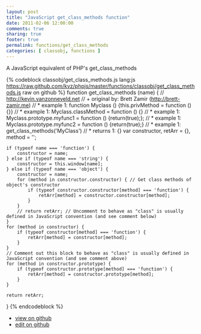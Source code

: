 ```yaml
---
layout: post
title: "JavaScript get_class_methods function"
date: 2011-02-06 12:00:00
comments: true
sharing: true
footer: true
permalink: functions/get_class_methods
categories: [ classobj, functions ]
---
```

A JavaScript equivalent of PHP's get_class_methods
<!-- more -->
{% codeblock classobj/get_class_methods.js lang:js https://raw.github.com/kvz/phpjs/master/functions/classobj/get_class_methods.js raw on github %}
function get_class_methods (name) {
    // http://kevin.vanzonneveld.net
    // +   original by: Brett Zamir (http://brett-zamir.me)
    // *     example 1: function Myclass () {this.privMethod = function (){}}
    // *     example 1: Myclass.classMethod = function () {}
    // *     example 1: Myclass.prototype.myfunc1 = function () {return(true);};
    // *     example 1: Myclass.prototype.myfunc2 = function () {return(true);}
    // *     example 1: get_class_methods('MyClass')
    // *     returns 1: {}
    var constructor, retArr = {},
        method = '';

    if (typeof name === 'function') {
        constructor = name;
    } else if (typeof name === 'string') {
        constructor = this.window[name];
    } else if (typeof name === 'object') {
        constructor = name;
        for (method in constructor.constructor) { // Get class methods of object's constructor
            if (typeof constructor.constructor[method] === 'function') {
                retArr[method] = constructor.constructor[method];
            }
        }
        // return retArr; // Uncomment to behave as "class" is usually defined in JavaScript convention (and see comment below)
    }
    for (method in constructor) {
        if (typeof constructor[method] === 'function') {
            retArr[method] = constructor[method];
        }
    }
    // Comment out this block to behave as "class" is usually defined in JavaScript convention (and see comment above)
    for (method in constructor.prototype) {
        if (typeof constructor.prototype[method] === 'function') {
            retArr[method] = constructor.prototype[method];
        }
    }

    return retArr;
}
{% endcodeblock %}
<ul>
 <li><a href="https://github.com/kvz/phpjs/blob/master/functions/classobj/get_class_methods.js">view on github</a></li>
 <li><a href="https://github.com/kvz/phpjs/edit/master/functions/classobj/get_class_methods.js">edit on github</a></li>
</ul>
